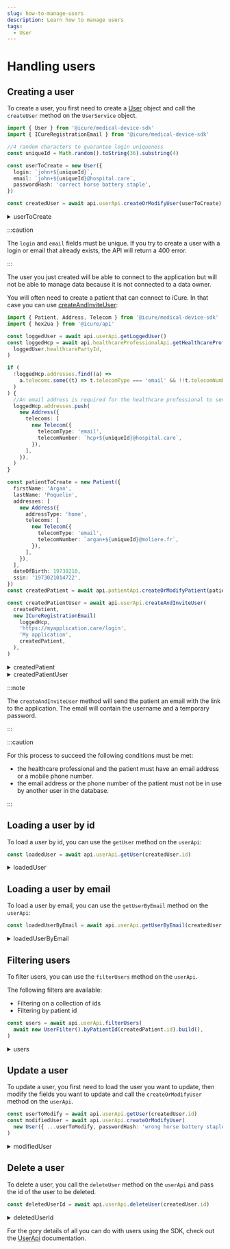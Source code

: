 ```yaml
---
slug: how-to-manage-users
description: Learn how to manage users
tags:
  - User
---
```


# Handling users

## Creating a user

To create a user, you first need to create a [User](../references/classes/User.md) object and call the `createUser` method on the `UserService` object.

<!-- file://code-samples/how-to/manage-users/index.mts snippet:Create a user-->
```typescript
import { User } from '@icure/medical-device-sdk'
import { ICureRegistrationEmail } from '@icure/medical-device-sdk'

//4 random characters to guarantee login uniqueness
const uniqueId = Math.random().toString(36).substring(4)

const userToCreate = new User({
  login: `john+${uniqueId}`,
  email: `john+${uniqueId}@hospital.care`,
  passwordHash: 'correct horse battery staple',
})

const createdUser = await api.userApi.createOrModifyUser(userToCreate)
```

<!-- output://code-samples/how-to/manage-users/userToCreate.txt -->
<details>
<summary>userToCreate</summary>

```json
{
  "login": "john+1uk3u23rj",
  "email": "john+1uk3u23rj@hospital.care",
  "passwordHash": "correct horse battery staple",
  "properties": {},
  "roles": {},
  "sharingDataWith": {},
  "authenticationTokens": {}
}
```
</details>


:::caution

The `login` and `email` fields must be unique. If you try to create a user with a login or email that already exists, the API will return a 400 error.

:::

The user you just created will be able to connect to the application but will not be able to manage data because it is not connected to a data owner.

You will often need to create a patient that can connect to iCure. In that case you can use [createAndInviteUser](../references/interfaces/UserApi.md#createandinviteuser):

<!-- file://code-samples/how-to/manage-users/index.mts snippet:Create a patient user-->
```typescript
import { Patient, Address, Telecom } from '@icure/medical-device-sdk'
import { hex2ua } from '@icure/api'

const loggedUser = await api.userApi.getLoggedUser()
const loggedHcp = await api.healthcareProfessionalApi.getHealthcareProfessional(
  loggedUser.healthcarePartyId,
)

if (
  !loggedHcp.addresses.find((a) =>
    a.telecoms.some((t) => t.telecomType === 'email' && !!t.telecomNumber),
  )
) {
  //An email address is required for the healthcare professional to send the invitation
  loggedHcp.addresses.push(
    new Address({
      telecoms: [
        new Telecom({
          telecomType: 'email',
          telecomNumber: `hcp+${uniqueId}@hospital.care`,
        }),
      ],
    }),
  )
}

const patientToCreate = new Patient({
  firstName: 'Argan',
  lastName: 'Poquelin',
  addresses: [
    new Address({
      addressType: 'home',
      telecoms: [
        new Telecom({
          telecomType: 'email',
          telecomNumber: `argan+${uniqueId}@moliere.fr`,
        }),
      ],
    }),
  ],
  dateOfBirth: 19730210,
  ssin: '1973021014722',
})
const createdPatient = await api.patientApi.createOrModifyPatient(patientToCreate)

const createdPatientUser = await api.userApi.createAndInviteUser(
  createdPatient,
  new ICureRegistrationEmail(
    loggedHcp,
    'https://myapplication.care/login',
    'My application',
    createdPatient,
  ),
)
```

<!-- output://code-samples/how-to/manage-users/createdPatient.txt -->
<details>
<summary>createdPatient</summary>

```json
{
  "id": "065599b9-8f3f-4077-84d3-b541ca7018e9",
  "languages": [],
  "active": true,
  "parameters": {},
  "rev": "1-aa8465011948f573a1ccfe07d82ae0dc",
  "created": 1679991716238,
  "modified": 1679991716238,
  "author": "f7ec463c-44b4-414e-9e7f-f2cc0967cc01",
  "responsible": "b16baab3-b6a3-42a0-b4b5-8dc8e00cc806",
  "firstName": "Argan",
  "lastName": "Poquelin",
  "ssin": "1973021014722",
  "dateOfBirth": 19730210,
  "identifiers": [],
  "labels": {},
  "codes": {},
  "names": [
    {
      "firstNames": [
        "Argan"
      ],
      "prefix": [],
      "suffix": [],
      "lastName": "Poquelin",
      "text": "Poquelin Argan",
      "use": "official"
    }
  ],
  "addresses": [
    {
      "addressType": "home",
      "telecoms": [
        {
          "telecomNumber": "argan+1uk3u23rj@moliere.fr",
          "telecomType": "email"
        }
      ]
    }
  ],
  "gender": "unknown",
  "birthSex": "unknown",
  "mergedIds": {},
  "deactivationReason": "none",
  "personalStatus": "unknown",
  "partnerships": [],
  "patientHealthCareParties": [],
  "patientProfessions": [],
  "properties": {},
  "systemMetaData": {
    "hcPartyKeys": {},
    "privateKeyShamirPartitions": {},
    "aesExchangeKeys": {},
    "transferKeys": {},
    "encryptedSelf": "RTdXEa7o+d6YOUwhgkHOyolKohrxsyCZZNwTIZnTNhA=",
    "secretForeignKeys": [],
    "cryptedForeignKeys": {},
    "delegations": {
      "b16baab3-b6a3-42a0-b4b5-8dc8e00cc806": {}
    },
    "encryptionKeys": {
      "b16baab3-b6a3-42a0-b4b5-8dc8e00cc806": {}
    }
  }
}
```
</details>

<!-- output://code-samples/how-to/manage-users/createdPatientUser.txt -->
<details>
<summary>createdPatientUser</summary>

```json
{
  "id": "df470582-d367-460e-b9e7-ea1a125202a5",
  "rev": "1-4b963686842a52a1a1d959a2e90ff635",
  "created": 1679991716550,
  "name": "argan+1uk3u23rj@moliere.fr",
  "login": "argan+1uk3u23rj@moliere.fr",
  "groupId": "ic-e2etest-medtech-docs",
  "patientId": "065599b9-8f3f-4077-84d3-b541ca7018e9",
  "email": "argan+1uk3u23rj@moliere.fr",
  "properties": {},
  "roles": {},
  "sharingDataWith": {},
  "authenticationTokens": {}
}
```
</details>


:::note

The `createAndInviteUser` method will send the patient an email with the link to the application.
The email will contain the username and a temporary password.

:::

:::caution

For this process to succeed the following conditions must be met: 
* the healthcare professional and the patient must have an email address or a mobile phone number.
* the email address or the phone number of the patient must not be in use by another user in the database.

:::

## Loading a user by id

To load a user by id, you can use the `getUser` method on the `userApi`:

<!-- file://code-samples/how-to/manage-users/index.mts snippet:Load a user-->
```typescript
const loadedUser = await api.userApi.getUser(createdUser.id)
```

<!-- output://code-samples/how-to/manage-users/loadedUser.txt -->
<details>
<summary>loadedUser</summary>

```json
{
  "id": "5a3ae547-0e38-496d-9a4a-a162f5b6e27b",
  "rev": "1-ce01ff53943f7ab2771c24ca45db5ac0",
  "created": 1679991715041,
  "login": "john+1uk3u23rj",
  "passwordHash": "*",
  "groupId": "ic-e2etest-medtech-docs",
  "email": "john+1uk3u23rj@hospital.care",
  "properties": {},
  "roles": {},
  "sharingDataWith": {},
  "authenticationTokens": {}
}
```
</details>

## Loading a user by email

To load a user by email, you can use the `getUserByEmail` method on the `userApi`:

<!-- file://code-samples/how-to/manage-users/index.mts snippet:Load a user by email-->
```typescript
const loadedUserByEmail = await api.userApi.getUserByEmail(createdUser.email)
```

<!-- output://code-samples/how-to/manage-users/loadedUserByEmail.txt -->
<details>
<summary>loadedUserByEmail</summary>

```json
{
  "id": "5a3ae547-0e38-496d-9a4a-a162f5b6e27b",
  "rev": "1-ce01ff53943f7ab2771c24ca45db5ac0",
  "created": 1679991715041,
  "login": "john+1uk3u23rj",
  "passwordHash": "*",
  "groupId": "ic-e2etest-medtech-docs",
  "email": "john+1uk3u23rj@hospital.care",
  "properties": {},
  "roles": {},
  "sharingDataWith": {},
  "authenticationTokens": {}
}
```
</details>

## Filtering users

To filter users, you can use the `filterUsers` method on the `userApi`.

The following filters are available:
* Filtering on a collection of ids
* Filtering by patient id

<!-- file://code-samples/how-to/manage-users/index.mts snippet:Filter users-->
```typescript
const users = await api.userApi.filterUsers(
  await new UserFilter().byPatientId(createdPatient.id).build(),
)
```

<!-- output://code-samples/how-to/manage-users/users.txt -->
<details>
<summary>users</summary>

```json
{
  "pageSize": 1000,
  "totalSize": 371,
  "rows": [
    {
      "id": "df470582-d367-460e-b9e7-ea1a125202a5",
      "rev": "2-70bad760dcf97c961af1a4b1218ecb36",
      "created": 1679991716550,
      "name": "argan+1uk3u23rj@moliere.fr",
      "login": "argan+1uk3u23rj@moliere.fr",
      "groupId": "ic-e2etest-medtech-docs",
      "patientId": "065599b9-8f3f-4077-84d3-b541ca7018e9",
      "email": "argan+1uk3u23rj@moliere.fr",
      "properties": {},
      "roles": {},
      "sharingDataWith": {},
      "authenticationTokens": {}
    }
  ],
  "nextKeyPair": {}
}
```
</details>

## Update a user

To update a user, you first need to load the user you want to update, then modify the fields you want to update and call the `createOrModifyUser` method on the `userApi`.

<!-- file://code-samples/how-to/manage-users/index.mts snippet:Update a user-->
```typescript
const userToModify = await api.userApi.getUser(createdUser.id)
const modifiedUser = await api.userApi.createOrModifyUser(
  new User({ ...userToModify, passwordHash: 'wrong horse battery staple' }),
)
```

<!-- output://code-samples/how-to/manage-users/modifiedUser.txt -->
<details>
<summary>modifiedUser</summary>

```json
{
  "id": "5a3ae547-0e38-496d-9a4a-a162f5b6e27b",
  "rev": "2-f63b544996ad801b788ff796ca0ac2a5",
  "created": 1679991715041,
  "login": "john+1uk3u23rj",
  "passwordHash": "*",
  "groupId": "ic-e2etest-medtech-docs",
  "email": "john+1uk3u23rj@hospital.care",
  "properties": {},
  "roles": {},
  "sharingDataWith": {},
  "authenticationTokens": {}
}
```
</details>

## Delete a user

To delete a user, you call the `deleteUser` method on the `userApi` and pass the id of the user to be deleted.

<!-- file://code-samples/how-to/manage-users/index.mts snippet:Delete a user-->
```typescript
const deletedUserId = await api.userApi.deleteUser(createdUser.id)
```

<!-- output://code-samples/how-to/manage-users/deletedUserId.txt -->
<details>
<summary>deletedUserId</summary>

```text
3-fd3c5f051add5273c689576e19ff401b
```
</details>

For the gory details of all you can do with users using the SDK, check out the [UserApi](../references/interfaces/UserApi.md) documentation.
